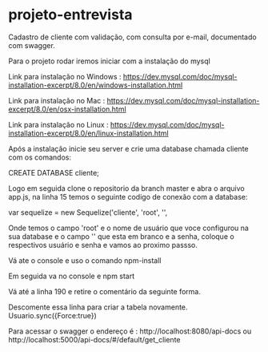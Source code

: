 # projeto-entrevista
Cadastro de cliente com validação, com consulta por e-mail, documentado com swagger.

Para o projeto rodar iremos iniciar com a instalação do mysql

Link para instalação no Windows : https://dev.mysql.com/doc/mysql-installation-excerpt/8.0/en/windows-installation.html

Link para instalação no Mac : https://dev.mysql.com/doc/mysql-installation-excerpt/8.0/en/osx-installation.html

Link para instalação no Linux : https://dev.mysql.com/doc/mysql-installation-excerpt/8.0/en/linux-installation.html


Após a instalação inicie seu server e crie uma database chamada cliente com os comandos:

CREATE DATABASE cliente;

Logo em seguida clone o repositorio da branch master e abra o arquivo app.js, na linha 15 temos o seguinte codigo de conexão com a database:

var sequelize = new Sequelize('cliente', 'root', '', 

Onde temos o campo 'root' e o nome de usuário que voce configurou na sua database e o campo '' que esta em branco e a senha, coloque o respectivos usuário e senha e vamos ao proximo passso.

Vá ate o console e uso o comando npm-install

Em seguida va no console e npm start

Vá até a linha 190 e retire o comentário da seguinte forma.

 Descomente essa linha para criar a tabela novamente.
 Usuario.sync({Force:true})


Para acessar o swagger o endereço é : http://localhost:8080/api-docs ou http://localhost:5000/api-docs/#/default/get_cliente


